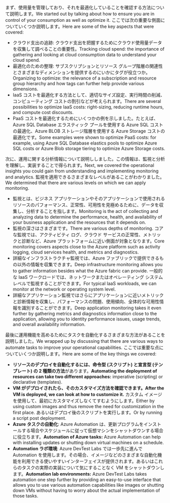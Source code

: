 <span data-ttu-id="80e53-101">まず、使用量を管理しており、それを最適化していることを確認する方法について説明します。</span><span class="sxs-lookup"><span data-stu-id="80e53-101">We started out by talking about how to ensure you are in control of your consumption as well as optimize it.</span></span> <span data-ttu-id="80e53-102">ここでは次の重要な側面についていくつか説明します。</span><span class="sxs-lookup"><span data-stu-id="80e53-102">Here are some of the key aspects that were covered:</span></span>

- <span data-ttu-id="80e53-103">クラウド支出の追跡: クラウド支出を把握するためにクラウド使用量データを収集して調べることの重要性。</span><span class="sxs-lookup"><span data-stu-id="80e53-103">Tracking cloud spend: the importance of gathering and looking at cloud consumption data to understand your cloud spend.</span></span>
- <span data-ttu-id="80e53-104">最適化のための整理: サブスクリプションとリソース グループ階層の関連性とさまざまなディメンションを提供するのにいかにタグが役立つか。</span><span class="sxs-lookup"><span data-stu-id="80e53-104">Organizing to optimize: the relevance of a subscription and resource group hierarchy and how tags can further help provide various dimensions.</span></span>
- <span data-ttu-id="80e53-105">IaaS コストを最適化する方法として、適切なサイズ設定、実行時間の削減、コンピューティング コストの割引などが考えられます。</span><span class="sxs-lookup"><span data-stu-id="80e53-105">There are several possibilities to optimize IaaS costs: right-sizing, reducing runtime hours, and compute cost discounts.</span></span>
- <span data-ttu-id="80e53-106">PaaS コストを最適化するためにいくつかの例を示しました。たとえば、Azure SQL Database エラスティック プールを使用する Azure SQL コストの最適化、Azure BLOB ストレージ階層を使用する Azure Storage コストの最適化です。</span><span class="sxs-lookup"><span data-stu-id="80e53-106">Some examples were shown to optimize PaaS costs: for example, using Azure SQL Database elastics pools to optimize Azure SQL costs or Azure Blob storage tiering to optimize Azure Storage costs.</span></span>

<span data-ttu-id="80e53-107">次に、運用に関する分析情報について説明ししました。この情報は、監視と分析を理解し、実装することで得られます。</span><span class="sxs-lookup"><span data-stu-id="80e53-107">Next, we covered the operational insights you could gain from understanding and implementing monitoring and analytics.</span></span> <span data-ttu-id="80e53-108">監視を適用できるさまざまなレベルがあることがわかりました。</span><span class="sxs-lookup"><span data-stu-id="80e53-108">We determined that there are various levels on which we can apply monitoring.</span></span>

- <span data-ttu-id="80e53-109">監視とは、ビジネス アプリケーションやそのアプリケーションで使用されるリソースのパフォーマンス、正常性、可用性を見極めるために、データを収集し、分析することを指します。</span><span class="sxs-lookup"><span data-stu-id="80e53-109">Monitoring is the act of collecting and analyzing data to determine the performance, health, and availability of your business application and the resources that it depends on.</span></span>
- <span data-ttu-id="80e53-110">監視の深さはさまざまです。</span><span class="sxs-lookup"><span data-stu-id="80e53-110">There are various depths of monitoring.</span></span> <span data-ttu-id="80e53-111">コアな監視では、アクティビティ ログ、クラウド サービスの正常性、メトリックと診断など、Azure プラットフォームに近い側面が対象となります。</span><span class="sxs-lookup"><span data-stu-id="80e53-111">Core monitoring covers aspects close to the Azure platform such as activity logging, cloud services health, and metrics and diagnostics.</span></span>
- <span data-ttu-id="80e53-112">詳細なインフラストラクチャ監視では、Azure ファブリックで提供できるもの以外の情報を収集できます。</span><span class="sxs-lookup"><span data-stu-id="80e53-112">Deep infrastructure monitoring allows you to gather information besides what the Azure fabric can provide.</span></span> <span data-ttu-id="80e53-113">一般的な IaaS ワークロードでは、ネットワークまたはオペレーティング システム レベルで監視することができます。</span><span class="sxs-lookup"><span data-stu-id="80e53-113">For typical IaaS workloads, we can monitor at the network or operating system level.</span></span>
- <span data-ttu-id="80e53-114">詳細なアプリケーション監視ではさらにアプリケーションに近いメトリックと診断情報を収集し、パフォーマンスの問題、使用傾向、全体的な可用性情報を識別することができます。</span><span class="sxs-lookup"><span data-stu-id="80e53-114">Deep application monitoring takes it even further by gathering metrics and diagnostics information close to the application, allowing you to identity performance issues, usage trends, and overall availability information.</span></span>

<span data-ttu-id="80e53-115">最後に運用機能を高めるためにタスクを自動化するさまざまな方法があることを説明しました。</span><span class="sxs-lookup"><span data-stu-id="80e53-115">We wrapped up by discussing that there are various ways to automate tasks to improve your operational capabilities.</span></span> <span data-ttu-id="80e53-116">ここでは重要な点についていくつか説明します。</span><span class="sxs-lookup"><span data-stu-id="80e53-116">Here are some of the key things we covered:</span></span>

- <span data-ttu-id="80e53-117">**リソースのデプロイを自動化するには、命令型 (スクリプト) と宣言型 (テンプレート) の 2 種類の方法**があります。</span><span class="sxs-lookup"><span data-stu-id="80e53-117">**Automating the deployment of resources can take two different approaches:** imperative (scripting) or declarative (templates).</span></span>
- <span data-ttu-id="80e53-118">**VM がデプロイされたら、そのカスタマイズ方法を確認できます。**</span><span class="sxs-lookup"><span data-stu-id="80e53-118">**After the VM is deployed, we can look at how to customize it.**</span></span> <span data-ttu-id="80e53-119">カスタム イメージを使用して、最初にカスタマイズしなくてすむようにします。</span><span class="sxs-lookup"><span data-stu-id="80e53-119">Either by using custom images and thus remove the need for customization in the first place.</span></span> <span data-ttu-id="80e53-120">あるいはデプロイ後のスクリプトを実行します。</span><span class="sxs-lookup"><span data-stu-id="80e53-120">Or by running a script post deployment.</span></span>
- <span data-ttu-id="80e53-121">**Azure タスクの自動化**: Azure Automation は、更新プログラムをインストールする場合やスケジュールに従って仮想マシンをシャットダウンする場合に役立ちます。</span><span class="sxs-lookup"><span data-stu-id="80e53-121">**Automation of Azure tasks:** Azure Automation can help with installing updates or shutting down virtual machines on a schedule.</span></span>
- <span data-ttu-id="80e53-122">**Automation ラボ環境**: Azure DevTest Labs では一歩先に進んで Automation を使用します。その場合、イメージなどのさまざまな自動化機能を利用できる使いやすいインターフェイスが提供されます。あるいはこれらのタスクの実際の実装について気にすることなく VM をシャットダウンします。</span><span class="sxs-lookup"><span data-stu-id="80e53-122">**Automation lab environments:** Azure DevTest Labs takes automation one step further by providing an easy-to-use interface that allows you to use various automation capabilities like images or shutting down VMs without having to worry about the actual implementation of those tasks.</span></span>
